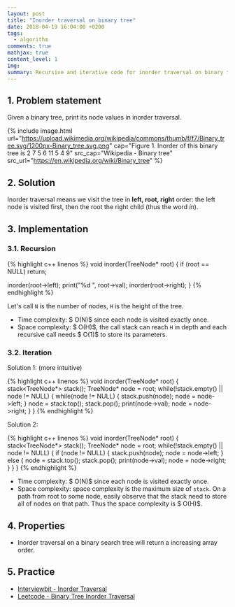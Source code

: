 ```yaml
---
layout: post
title: "Inorder traversal on binary tree"
date: 2018-04-19 16:04:00 +0200
tags:
  - algorithm
comments: true
mathjax: true
content_level: 1
img:
summary: Recursive and iterative code for inorder traversal on binary tree, analyze time and space complexity
---
```


## **1. Problem statement**
Given a binary tree, print its node values in inorder traversal.

{% include image.html
  url="https://upload.wikimedia.org/wikipedia/commons/thumb/f/f7/Binary_tree.svg/1200px-Binary_tree.svg.png"
  cap="Figure 1. Inorder of this binary tree is 2 7 5 6 11 5 4 9"
  src_cap="Wikipedia - Binary tree"
  src_url="https://en.wikipedia.org/wiki/Binary_tree"
%}

## **2. Solution**

Inorder traversal means we visit the tree in **left, root, right** order: the left node is visited first, then the root the right child (thus the word _in_).

## **3. Implementation**

### **3.1. Recursion**

{% highlight c++ linenos %}
void inorder(TreeNode* root) {
  if (root == NULL) return;

  inorder(root->left);
  print("%d ", root->val);
  inorder(root->right);
}
{% endhighlight %}

Let's call `N` is the number of nodes, `H` is the height of the tree.

* Time complexity: $ O(N)$ since each node is visited exactly once.
* Space complexity: $ O(H)$, the call stack can reach `H` in depth and each recursive call needs $ O(1)$ to store its parameters.

### **3.2. Iteration**

Solution 1: (more intuitive)

{% highlight c++ linenos %}
void inorder(TreeNode* root) {
  stack<TreeNode*> stack();
  TreeNode* node = root;
  while(!stack.empty() || node != NULL) {
    while(node != NULL) {
      stack.push(node);
      node = node->left;
    }
    node = stack.top(); stack.pop();
    print(node->val);
    node = node->right;
  }
}
{% endhighlight %}

Solution 2:

{% highlight c++ linenos %}
void inorder(TreeNode* root) {
  stack<TreeNode*> stack();
  TreeNode* node = root;
  while(!stack.empty() || node != NULL) {
    if (node != NULL) {
      stack.push(node);
      node = node->left;
    } else {
      node = stack.top(); stack.pop();
      print(node->val);
      node = node->right;
    }
  }
}
{% endhighlight %}

* Time complexity: $ O(N)$ since each node is visited exactly once.
* Space complexity: space complexity is the maximum size of `stack`. On a path from root to some node, easily observe that the stack need to store all of nodes on that path. Thus the space complexity is $ O(H)$.

## **4. Properties**

* Inorder traversal on a binary search tree will return a increasing array order.

## **5. Practice**

* [Interviewbit - Inorder Traversal](https://www.interviewbit.com/problems/inorder-traversal/)
* [Leetcode - Binary Tree Inorder Traversal](https://leetcode.com/problems/binary-tree-inorder-traversal/)
